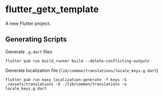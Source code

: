 # flutter_getx_template

A new Flutter project.

## Generating Scripts

Generate `.g.dart` files

```
flutter pub run build_runner build --delete-conflicting-outputs
```

Generate localization file (`lib/common/translations/locale_keys.g.dart`)
```
flutter pub run easy_localization:generate -f keys -S ./assets/translations -O ./lib/common/translations -o locale_keys.g.dart
```

